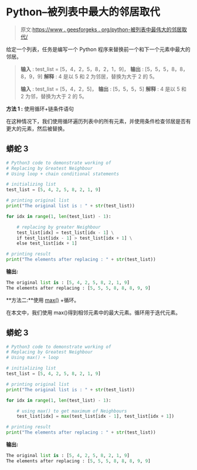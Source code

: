 # Python–被列表中最大的邻居取代

> 原文:[https://www . geesforgeks . org/python-被列表中最伟大的邻居取代/](https://www.geeksforgeeks.org/python-replacing-by-greatest-neighbour-in-list/)

给定一个列表，任务是编写一个 Python 程序来替换前一个和下一个元素中最大的邻居。

> **输入** : test_list = [5，4，2，5，8，2，1，9]，
> **输出** : [5，5，5，8，8，8，9，9]
> **解释** : 4 是以 5 和 2 为邻居，替换为大于 2 的 5。
> 
> **输入** : test_list = [5，4，2，5]，
> **输出** : [5，5，5，5]
> **解释** : 4 是以 5 和 2 为邻，替换为大于 2 的 5。

**方法 1 :** 使用循环+链条件语句

在这种情况下，我们使用循环遍历列表中的所有元素，并使用条件检查邻居是否有更大的元素，然后被替换。

## 蟒蛇 3

```py
# Python3 code to demonstrate working of
# Replacing by Greatest Neighbour
# Using loop + chain conditional statements

# initializing list
test_list = [5, 4, 2, 5, 8, 2, 1, 9]

# printing original list
print("The original list is : " + str(test_list))

for idx in range(1, len(test_list) - 1):

    # replacing by greater Neighbour
    test_list[idx] = test_list[idx - 1] \
    if test_list[idx - 1] > test_list[idx + 1] \
    else test_list[idx + 1]

# printing result
print("The elements after replacing : " + str(test_list))
```

**输出:**

```py
The original list is : [5, 4, 2, 5, 8, 2, 1, 9]
The elements after replacing : [5, 5, 5, 8, 8, 8, 9, 9]
```

**方法二:**使用 [max()](https://www.geeksforgeeks.org/python-max-function/) +循环。

在本文中，我们使用 max()得到相邻元素中的最大元素。循环用于迭代元素。

## 蟒蛇 3

```py
# Python3 code to demonstrate working of 
# Replacing by Greatest Neighbour
# Using max() + loop

# initializing list
test_list = [5, 4, 2, 5, 8, 2, 1, 9]

# printing original list
print("The original list is : " + str(test_list))

for idx in range(1, len(test_list) - 1):

    # using max() to get maximum of Neighbours
    test_list[idx] = max(test_list[idx - 1], test_list[idx + 1])

# printing result 
print("The elements after replacing : " + str(test_list))
```

**输出:**

```py
The original list is : [5, 4, 2, 5, 8, 2, 1, 9]
The elements after replacing : [5, 5, 5, 8, 8, 8, 9, 9]
```